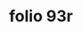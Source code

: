 ---
layout: edition
title: folio 93r
manuscript: Florence, Biblioteca Marucelliana, Carte Rajna XIX.15
sigla: R
iip: r093r.tif
milestone: 185
---